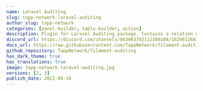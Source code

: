 ```yaml
---
name: Laravel Auditing
slug: tapp-network-laravel-auditing
author_slug: tapp-network
categories: [panel-builder, table-builder, action]
description: Plugin for Laravel Auditing package. Contains a relation manager for audits that you can add to your resources.
discord_url: https://discord.com/channels/883083792112300104/1026612603599990804
docs_url: https://raw.githubusercontent.com/TappNetwork/filament-auditing/main/README.md
github_repository: TappNetwork/filament-auditing
has_dark_theme: true
has_translations: true
image: tapp-network-laravel-auditing.jpg
versions: [2, 3]
publish_date: 2022-08-16
---
```


